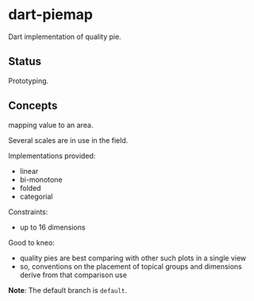 # dart-piemap
Dart implementation of quality pie.

## Status
Prototyping.

## Concepts
mapping value to an area.

Several scales are in use in the field.

Implementations provided:
* linear
* bi-monotone
* folded
* categorial

Constraints:
* up to 16 dimensions

Good to kneo:
* quality pies are best comparing with other such plots in a single view
* so, conventions on the placement of topical groups and dimensions derive from that comparison use

**Note**: The default branch is `default`.
